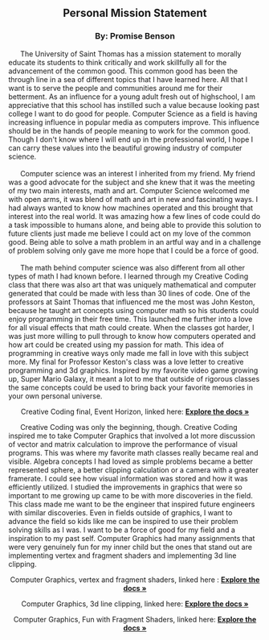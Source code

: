 
  
  <h2 align="center"> Personal Mission Statement </h2>
<h3 align="center"> By: Promise Benson </h3>

  <p align="left">
   &nbsp &nbsp &nbsp The University of Saint Thomas has a mission statement to morally educate its students to think critically and work skillfully all for the advancement of the common good. This common good has been the through line in a sea of different topics that I have learned here. All that I want is to serve the people and communities around me for their betterment. As an influence for a young adult fresh out of highschool, I am appreciative that this school has instilled such a value because looking past college I want to do good for people. Computer Science as a field is having increasing influence in popular media as computers improve. This influence should be in the hands of people meaning to work for the common good. Though I don't know where I will end up in the professional world, I hope I can carry these values into the beautiful growing industry of computer science.
	</br> </br>
&nbsp &nbsp &nbsp  Computer science was an interest I inherited from my friend. My friend was a good advocate for the subject and she knew that it was the meeting of my two main interests, math and art. Computer Science welcomed me with open arms, it was blend of math and art in new and fascinating ways. I had always wanted to know how machines operated and this brought that interest into the real world. It was amazing how a few lines of code could do a task impossible to humans alone, and being able to provide this solution to future clients just made me believe I could act on my love of the common good. Being able to solve a math problem in an artful way and in a challenge of problem solving only gave me more hope that I could be a force of good. 
	</br> </br>
 &nbsp &nbsp &nbsp  The math behind computer science was also different from all other types of math I had known before. I learned through my Creative Coding class that there was also art that was uniquely mathematical and computer generated that could be made with less than 30 lines of code. One of the professors at Saint Thomas that influenced me the most was John Keston, because he taught art concepts using computer math so his students could enjoy programming in their free time. This launched me further into a love for all visual effects that math could create. When the classes got harder, I was just more willing to pull through to know how computers operated and how art could be created using my passion for math. This idea of programming in creative ways only made me fall in love with this subject more. My final for Professor Keston's class was a love letter to creative programming and 3d graphics. Inspired by my favorite video game growing up, Super Mario Galaxy, it meant a lot to me that outside of rigorous classes the same concepts could be used to bring back your favorite memories in your own personal universe.
    </br>
   </p> <p align="center"> Creative Coding final, Event Horizon, linked here: <a href="https://github.com/bens9288/EventHorizon/blob/main"><strong>Explore the docs »</strong></a>
</p>
<p>
 &nbsp &nbsp &nbsp Creative Coding was only the beginning, though. Creative Coding inspired me to take Computer Graphics that involved a lot more discussion of vector and matrix calculation to improve the performance of visual programs. This was where my favorite math classes really became real and visible. Algebra concepts I had loved as simple problems became a better represented sphere, a better clipping calculation or a camera with a greater framerate. I could see how visual information was stored and how it was efficiently utilized. I studied the improvements in graphics that were so important to me growing up came to be with more discoveries in the field. This class made me want to be the engineer that inspired future engineers with similar discoveries. Even in fields outside of graphics, I want to advance the field so kids like me can be inspired to use their problem solving skills as I was. I want to be a force of good for my field and a inspiration to my past self. Computer Graphics had many assignments that were very genuinely fun for my inner child but the ones that stand out are implementing vertex and fragment shaders and implementing 3d line clipping. 
   </br>
   </p> <p align="center">
    	Computer Graphics, vertex and fragment shaders, linked here : <a href="https://github.com/bens9288/cg-illumination/blob/main"><strong>Explore the docs »</strong></a></p>
</p> <p align="center">
	Computer Graphics, 3d line clipping, linked here: <a href="https://github.com/bens9288/cg-3dprojections/blob/main"><strong>Explore the docs »</strong></a></p>
	<p align="center">Computer Graphics, Fun with Fragment Shaders, linked here: <a href="https://github.com/bens9288/cg-fragmentshaders/blob/main/README.md"><strong>Explore the docs »</strong></a></p>
    <br />
  </p>
</div>
